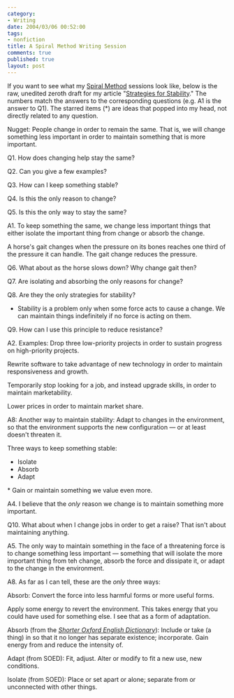 ```yaml
--- 
category: 
- Writing
date: 2004/03/06 00:52:00
tags: 
- nonfiction
title: A Spiral Method Writing Session
comments: true
published: true
layout: post
---
```


If you want to see what my <a href="http://www.dhemery.com/dalewriting/2004/03/spiral_method">Spiral Method</a> sessions look like, below is the raw, unedited zeroth draft for my article "<a href="http://www.dhemery.com/cwd/2004/01/strategies_for_stability.html">Strategies for Stability</a>."  The numbers match the answers to the corresponding questions (e.g. A1 is the answer to Q1).  The starred items (*) are ideas that popped into my head, not directly related to any question.

Nugget: People change in order to remain the same.  That is, we will change something less important in order to maintain something that is more important.

Q1. How does changing help stay the same?

Q2. Can you give a few examples?

Q3. How can I keep something stable?

Q4. Is this the only reason to change?

Q5. Is this the only way to stay the same?

A1. To keep something the same, we change less important things that either isolate the important thing from change or absorb the change.

A horse's gait changes when the pressure on its bones reaches one third of the pressure it can handle.  The gait change reduces the pressure.

Q6. What about as the horse slows down?  Why change gait then?

Q7. Are isolating and absorbing the only reasons for change?

Q8. Are they the only strategies for stability?

* Stability is a problem only when some force acts to cause a change.  We can maintain things indefinitely if no force is acting on them.

Q9. How can I use this principle to reduce resistance?

A2. Examples: Drop three low-priority projects in order to sustain progress on high-priority projects.

Rewrite software to take advantage of new technology in order to maintain responsiveness and growth.

Temporarily stop looking for a job, and instead upgrade skills, in order to maintain marketability.

Lower prices in order to maintain market share.

A8: Another way to maintain stability:  Adapt to changes in the environment, so that the environment supports the new configuration — or at least doesn't threaten it.

Three ways to keep something stable:
<ul>
	<li>Isolate</li>
	<li>Absorb</li>
	<li>Adapt</li>
</ul>
* Gain or maintain something we value even more.

A4. I believe that the <em>only</em> reason we change is to maintain something more important.

Q10. What about when I change jobs in order to get a raise?  That isn't about maintaining anything.

A5. The only way to maintain something in the face of a threatening force is to change something less important — something that will isolate the more important thing from teh change, absorb the force and dissipate it, or adapt to the change in the environment.

A8. As far as I can tell, these are the <em>only</em> three ways:

Absorb: Convert the force into less harmful forms or more useful forms.

Apply some energy to revert the environment.  This takes energy that you could have used for something else.  I see that as a form of adaptation.

Absorb (from the <em><a href="http://www.amazon.com/exec/obidos/ASIN/0198604572/dalehemer-20">Shorter Oxford English Dictionary</a></em>): Include or take (a thing) in so that it no longer has separate existence; incorporate.  Gain energy from and reduce the intensity of.

Adapt (from SOED): Fit, adjust.  Alter or modify to fit a new use, new conditions.

Isolate (from SOED): Place or set apart or alone; separate from or unconnected with other things.
